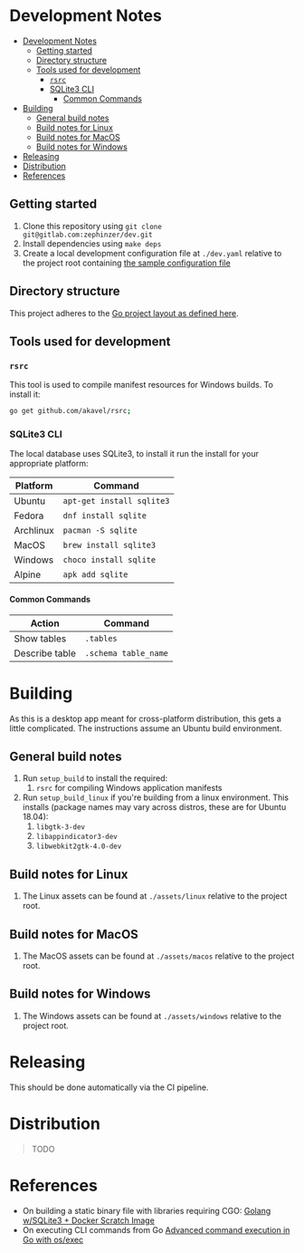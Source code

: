# Development Notes

- [Development Notes](#development-notes)
  - [Getting started](#getting-started)
  - [Directory structure](#directory-structure)
  - [Tools used for development](#tools-used-for-development)
    - [`rsrc`](#rsrc)
    - [SQLite3 CLI](#sqlite3-cli)
      - [Common Commands](#common-commands)
- [Building](#building)
  - [General build notes](#general-build-notes)
  - [Build notes for Linux](#build-notes-for-linux)
  - [Build notes for MacOS](#build-notes-for-macos)
  - [Build notes for Windows](#build-notes-for-windows)
- [Releasing](#releasing)
- [Distribution](#distribution)
- [References](#references)

## Getting started

1. Clone this repository using `git clone git@gitlab.com:zephinzer/dev.git`
2. Install dependencies using `make deps`
3. Create a local development configuration file at `./dev.yaml` relative to the project root containing [the sample configuration file](#sample-configuration-file)

## Directory structure

This project adheres to the [Go project layout as defined here](https://github.com/golang-standards/project-layout).

## Tools used for development

### `rsrc`

This tool is used to compile manifest resources for Windows builds. To install it:

```sh
go get github.com/akavel/rsrc;
```

### SQLite3 CLI

The local database uses SQLite3, to install it run the install for your appropriate platform:

| Platform | Command |
| --- | --- |
| Ubuntu | `apt-get install sqlite3` |
| Fedora | `dnf install sqlite` |
| Archlinux | `pacman -S sqlite` |
| MacOS | `brew install sqlite3` |
| Windows | `choco install sqlite` |
| Alpine | `apk add sqlite` |

#### Common Commands

| Action | Command |
| --- | --- |
| Show tables | `.tables` |
| Describe table | `.schema table_name` |

# Building

As this is a desktop app meant for cross-platform distribution, this gets a little complicated. The instructions assume an Ubuntu build environment.

## General build notes

1. Run `setup_build` to install the required:
   1. `rsrc` for compiling Windows application manifests
2. Run `setup_build_linux` if you're building from a linux environment. This installs (package names may vary across distros, these are for Ubuntu 18.04):
   1. `libgtk-3-dev`
   2. `libappindicator3-dev`
   3. `libwebkit2gtk-4.0-dev`

## Build notes for Linux

1. The Linux assets can be found at `./assets/linux` relative to the project root.

## Build notes for MacOS

1. The MacOS assets can be found at `./assets/macos` relative to the project root.

## Build notes for Windows

1. The Windows assets can be found at `./assets/windows` relative to the project root.

# Releasing

This should be done automatically via the CI pipeline.

# Distribution

> TODO

# References

- On building a static binary file with libraries requiring CGO: [Golang w/SQLite3 + Docker Scratch Image](https://7thzero.com/blog/golang-w-sqlite3-docker-scratch-image)
- On executing CLI commands from Go [Advanced command execution in Go with os/exec](https://blog.kowalczyk.info/article/wOYk/advanced-command-execution-in-go-with-osexec.html)
